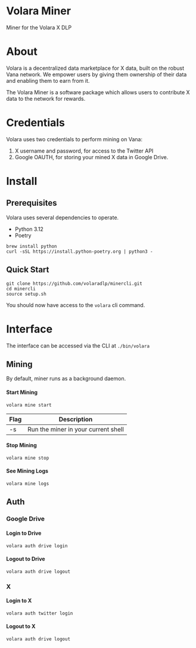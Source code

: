 # Volara Miner

Miner for the Volara X DLP

# About

Volara is a decentralized data marketplace for X data, built on the robust Vana network. We empower users by giving them ownership of their data and enabling them to earn from it.

The Volara Miner is a software package which allows users to contribute X data to the network for rewards.

# Credentials

Volara uses two credentials to perform mining on Vana:

1. X username and password, for access to the Twitter API
2. Google OAUTH, for storing your mined X data in Google Drive.

# Install

## Prerequisites

Volara uses several dependencies to operate.

- Python 3.12
- Poetry

```shell
brew install python
curl -sSL https://install.python-poetry.org | python3 -
```

## Quick Start

```shell
git clone https://github.com/volaradlp/minercli.git
cd minercli
source setup.sh
```

You should now have access to the `volara` cli command.

# Interface

The interface can be accessed via the CLI at `./bin/volara`

## Mining

By default, miner runs as a background daemon.

#### Start Mining

```shell
volara mine start
```

| Flag | Description                         |
| ---- | ----------------------------------- |
| -s   | Run the miner in your current shell |

#### Stop Mining

```shell
volara mine stop
```

#### See Mining Logs

```shell
volara mine logs
```

## Auth

### Google Drive

#### Login to Drive

```shell
volara auth drive login
```

#### Logout to Drive

```shell
volara auth drive logout
```

### X

#### Login to X

```shell
volara auth twitter login
```

#### Logout to X

```shell
volara auth drive logout
```

